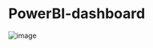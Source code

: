 # PowerBI-dashboard
![image](https://github.com/user-attachments/assets/443b8564-38db-43d4-a652-52bbcb395535)

